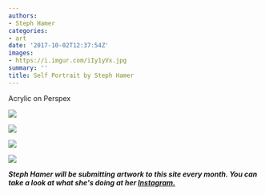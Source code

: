 ```yaml
---
authors:
- Steph Hamer
categories:
- art
date: '2017-10-02T12:37:54Z'
images:
- https://i.imgur.com/iIy1yVx.jpg
summary: ''
title: Self Portrait by Steph Hamer
---
```

Acrylic on Perspex

![](https://i.imgur.com/iIy1yVx.jpg "")

![](https://i.imgur.com/BpM635A.jpg "")

![](https://i.imgur.com/q7qgFHj.jpg "")

![](https://i.imgur.com/TLLF10L.jpg "")

_**Steph Hamer will be submitting artwork to this site every month. You can take a look at what she's doing at her [Instagram.](https://www.instagram.com/steph_hamer/ "")**_